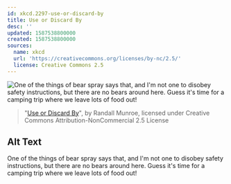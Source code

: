 ```yaml
---
id: xkcd.2297-use-or-discard-by
title: Use or Discard By
desc: ''
updated: 1587538800000
created: 1587538800000
sources:
  name: xkcd
  url: 'https://creativecommons.org/licenses/by-nc/2.5/'
  license: Creative Commons 2.5
---
```

![One of the things of bear spray says that, and I'm not one to disobey safety instructions, but there are no bears around here. Guess it's time for a camping trip where we leave lots of food out!](https://imgs.xkcd.com/comics/use_or_discard_by.png)
> "[Use or Discard By](https://xkcd.com/2297/)", by Randall Munroe, licensed under Creative Commons Attribution-NonCommercial 2.5 License

## Alt Text
One of the things of bear spray says that, and I'm not one to disobey safety instructions, but there are no bears around here. Guess it's time for a camping trip where we leave lots of food out!
